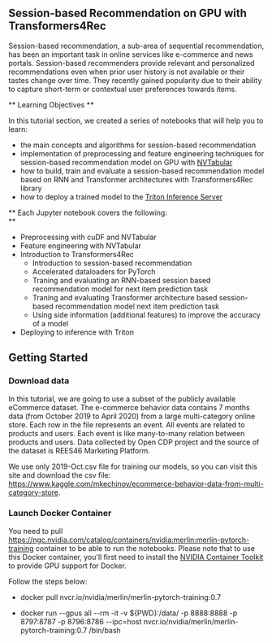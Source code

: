 ## Session-based Recommendation on GPU with Transformers4Rec

Session-based recommendation, a sub-area of sequential recommendation, has been an important task in online services like e-commerce and news portals. Session-based recommenders provide relevant and  personalized recommendations even when prior user history is not available or their tastes change over time. They recently gained popularity due to their ability to capture short-term or contextual user preferences towards items.


** Learning Objectives **

In this tutorial section, we created a series of notebooks that will help you to learn:

- the main concepts and algorithms for session-based recommendation
- implementation of preprocessing and feature engineering techniques for session-based recommendation model on GPU with [NVTabular](https://github.com/NVIDIA/NVTabular)
- how to build, train and evaluate a session-based recommendation model based on RNN and Transformer architectures with Transformers4Rec library
- how to deploy a trained model to the [Triton Inference Server](https://github.com/triton-inference-server/server)


** Each Jupyter notebook covers the following:<br> **

- Preprocessing with cuDF and NVTabular
- Feature engineering with NVTabular
- Introduction to Transformers4Rec
    - Introduction to session-based recommendation
    - Accelerated dataloaders for PyTorch
    - Traning and evaluating an RNN-based session based recommendation model for next item prediction task 
    - Traning and evaluating Transformer architecture based session-based recommendation model next item prediction task 
    - Using side information (additional features) to improve the accuracy of a model
- Deploying to inference with Triton


## Getting Started

### Download data

In this tutorial, we are going to use a subset of the publicly available eCommerce dataset. The e-commerce behavior data contains 7 months data (from October 2019 to April 2020) from a large multi-category online store. Each row in the file represents an event. All events are related to products and users. Each event is like many-to-many relation between products and users. Data collected by Open CDP project and the source of the dataset is REES46 Marketing Platform.

We use only 2019-Oct.csv file for training our models, so you can visit this site and download the csv file: https://www.kaggle.com/mkechinov/ecommerce-behavior-data-from-multi-category-store.


### Launch Docker Container

You need to pull https://ngc.nvidia.com/catalog/containers/nvidia:merlin:merlin-pytorch-training container to be able to run the notebooks. Please note that to use this Docker container, you'll first need to install the [NVIDIA Container Toolkit](https://github.com/NVIDIA/nvidia-docker) to provide GPU support for Docker. 

Follow the steps below:

- docker pull nvcr.io/nvidia/merlin/merlin-pytorch-training:0.7

- docker run --gpus all --rm -it -v ${PWD}:/data/ -p 8888:8888 -p 8797:8787 -p 8796:8786 --ipc=host nvcr.io/nvidia/merlin/merlin-pytorch-training:0.7 /bin/bash